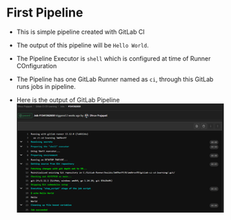 # First Pipeline

- This is simple pipeline created with GitLab CI
- The output of this pipeline will be `Hello World`.
- The Pipeline Executor is `shell` which is configured at time of Runner COnfiguration
- The Pipeline has one GitLab Runner named as `ci`, through this GitLab runs jobs in pipeline.

- Here is the output of GitLab Pipeline
![Output of simple gitlab pipeline](https://github.com/imdhruv99/GitLab-CICD/blob/main/01%20First%20Pipeline/Images/01.png)
